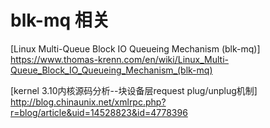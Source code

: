 # blk-mq 相关

[Linux Multi-Queue Block IO Queueing Mechanism (blk-mq)]
https://www.thomas-krenn.com/en/wiki/Linux_Multi-Queue_Block_IO_Queueing_Mechanism_(blk-mq)

[kernel 3.10内核源码分析--块设备层request plug/unplug机制]
 http://blog.chinaunix.net/xmlrpc.php?r=blog/article&uid=14528823&id=4778396